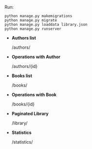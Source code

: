 Run:
```
python manage.py makemigrations
python manage.py migrate
python manage.py loaddata library.json
python manage.py runserver
```


* **Authors list**

    /authors/

* **Operations with Author**

    /authors/{id}

* **Books list**

    /books/

* **Operations with Book**

    /books/{id}

* **Paginated Library**

    /library/

* **Statistics**

    /statistics/
